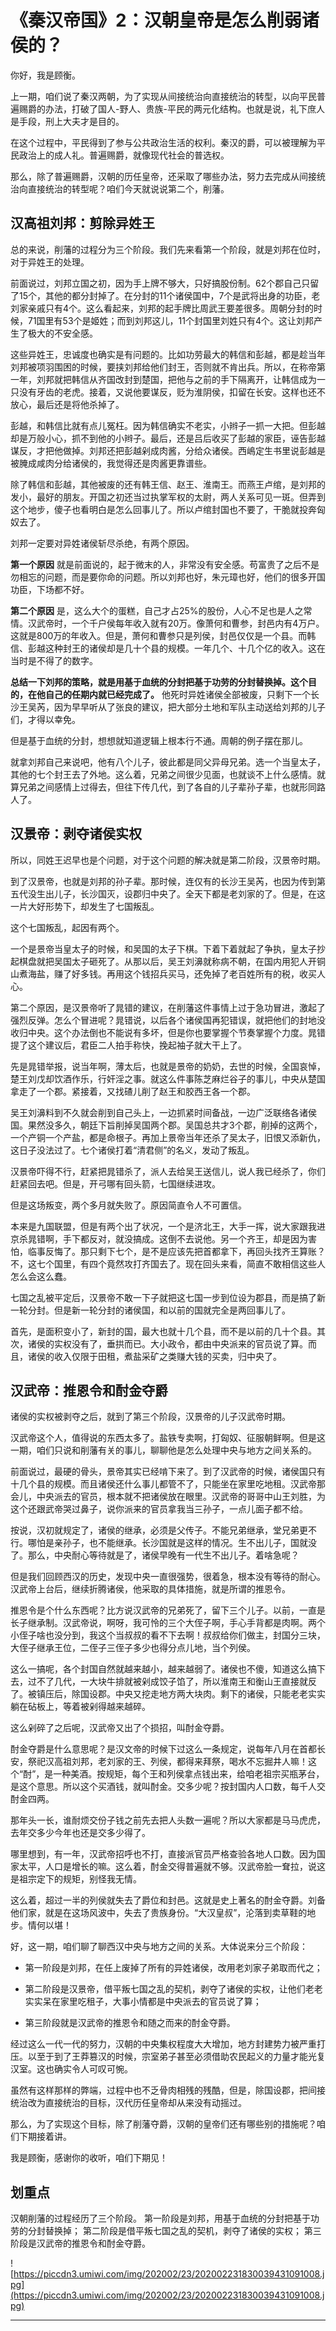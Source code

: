# 《秦汉帝国》2：汉朝皇帝是怎么削弱诸侯的？

你好，我是顾衡。

上一期，咱们说了秦汉两朝，为了实现从间接统治向直接统治的转型，以向平民普遍赐爵的办法，打破了国人-野人、贵族-平民的两元化结构。也就是说，礼下庶人是手段，刑上大夫才是目的。

在这个过程中，平民得到了参与公共政治生活的权利。秦汉的爵，可以被理解为平民政治上的成人礼。普遍赐爵，就像现代社会的普选权。

那么，除了普遍赐爵，汉朝的历任皇帝，还采取了哪些办法，努力去完成从间接统治向直接统治的转型呢？咱们今天就说说第二个，削藩。

## 汉高祖刘邦：剪除异姓王

总的来说，削藩的过程分为三个阶段。我们先来看第一个阶段，就是刘邦在位时，对于异姓王的处理。

前面说过，刘邦立国之初，因为手上牌不够大，只好搞股份制。62个郡自己只留了15个，其他的都分封掉了。在分封的11个诸侯国中，7个是武将出身的功臣，老刘家亲戚只有4个。这么看起来，刘邦的起手牌比周武王要差很多。周朝分封的时候，71国里有53个是姬姓；而到刘邦这儿，11个封国里刘姓只有4个。这让刘邦产生了极大的不安全感。

这些异姓王，忠诚度也确实是有问题的。比如功劳最大的韩信和彭越，都是趁当年刘邦被项羽围困的时候，要挟刘邦给他们封王，否则就不肯出兵。所以，在称帝第一年，刘邦就把韩信从齐国改封到楚国，把他与之前的手下隔离开，让韩信成为一只没有牙齿的老虎。接着，又说他要谋反，贬为淮阴侯，扣留在长安。这样也还不放心，最后还是将他杀掉了。

彭越，和韩信比就有点儿冤枉。因为韩信确实不老实，小辫子一抓一大把。但彭越却是万般小心，抓不到他的小辫子。最后，还是吕后收买了彭越的家臣，诬告彭越谋反，才把他做掉。刘邦还把彭越剁成肉酱，分给众诸侯。西嶋定生书里说彭越是被腌成咸肉分给诸侯的，我觉得还是肉酱更靠谱些。

除了韩信和彭越，其他被废的还有韩王信、赵王、淮南王。而燕王卢绾，是刘邦的发小，最好的朋友。开国之初还当过执掌军权的太尉，两人关系可见一斑。但弄到这个地步，傻子也看明白是怎么回事儿了。所以卢绾封国也不要了，干脆就投奔匈奴去了。

刘邦一定要对异姓诸侯斩尽杀绝，有两个原因。

 **第一个原因** 就是前面说的，起于微末的人，非常没有安全感。苟富贵了之后不是勿相忘的问题，而是要你命的问题。所以刘邦也好，朱元璋也好，他们的很多开国功臣，下场都不好。

 **第二个原因** 是，这么大个的蛋糕，自己才占25%的股份，人心不足也是人之常情。汉武帝时，一个千户侯每年收入就有20万。像萧何和曹参，封邑内有4万户。这就是800万的年收入。但是，萧何和曹参只是列侯，封邑仅仅是一个县。而韩信、彭越这种封王的诸侯却是几十个县的规模。一年几个、十几个亿的收入。这在当时是不得了的数字。

 **总结一下刘邦的策略，就是用基于血统的分封把基于功劳的分封替换掉。这个目的，在他自己的任期内就已经完成了。** 他死时异姓诸侯全部被废，只剩下一个长沙王吴芮，因为早早听从了张良的建议，把大部分土地和军队主动送给刘邦的儿子们，才得以幸免。

但是基于血统的分封，想想就知道逻辑上根本行不通。周朝的例子摆在那儿。

就拿刘邦自己来说吧，他有八个儿子，彼此都是同父异母兄弟。选一个当皇太子，其他的七个封王去了外地。这么着，兄弟之间很少见面，也就谈不上什么感情。就算兄弟之间感情上过得去，但往下传几代，到了各自的儿子辈孙子辈，也就形同路人了。

## 汉景帝：剥夺诸侯实权

所以，同姓王迟早也是个问题，对于这个问题的解决就是第二阶段，汉景帝时期。

到了汉景帝，也就是刘邦的孙子辈。那时候，连仅有的长沙王吴芮，也因为传到第五代没生出儿子，长沙国灭，设郡归中央了。全天下都是老刘家的了。但是，在这一片大好形势下，却发生了七国叛乱。

这个七国叛乱，起因有两个。

一个是景帝当皇太子的时候，和吴国的太子下棋。下着下着就起了争执，皇太子抄起棋盘就把吴国太子砸死了。从那以后，吴王刘濞就称病不朝，在国内用犯人开铜山煮海盐，赚了好多钱。再用这个钱招兵买马，还免掉了老百姓所有的税，收买人心。

第二个原因，是汉景帝听了晁错的建议，在削藩这件事情上过于急功冒进，激起了强烈反弹。怎么个冒进呢？晁错说，以后各个诸侯国再犯错误，就把他们的封地没收归中央。这个办法倒也不能说有多坏，但是你也要掌握个节奏掌握个力度。晁错提了这个建议后，君臣二人拍手称快，挽起袖子就大干上了。

先是晁错举报，说当年啊，薄太后，也就是景帝的奶奶，去世的时候，全国哀悼，楚王刘戊却饮酒作乐，行奸淫之事。就这么件事陈芝麻烂谷子的事儿，中央从楚国拿走了一个郡。紧接着，又找碴儿削了赵王和胶西王各一个郡。

吴王刘濞料到不久就会削到自己头上，一边抓紧时间备战，一边广泛联络各诸侯国。果然没多久，朝廷下旨削掉吴国两个郡。吴国总共才3个郡，削掉的这两个，一个产铜一个产盐，都是命根子。再加上景帝当年还杀了吴太子，旧恨又添新仇，这日子没法过了。七个诸侯打着“清君侧”的名义，发动了叛乱。

汉景帝吓得不行，赶紧把晁错杀了，派人去给吴王送信儿，说人我已经杀了，你们赶紧回去吧。但是，开弓哪有回头箭，七国继续进攻。

但是这场叛变，两个多月就失败了。原因简直令人不可置信。

本来是九国联盟，但是有两个出了状况，一个是济北王，大手一挥，说大家跟我进京杀晁错啊，手下都反对，就没搞成。这倒不去说他。另一个齐王，却是因为害怕，临事反悔了。那只剩下七个，是不是应该先把首都拿下，再回头找齐王算账？不，这七个国里，有四个竟然攻打齐国去了。现在回头来看，简直不敢相信这些人怎么会这么蠢。

七国之乱被平定后，汉景帝不敢一下子就把这七国一步到位设为郡县，而是搞了新一轮分封。但是新一轮分封的诸侯国，和以前的国就完全是两回事儿了。

首先，是面积变小了，新封的国，最大也就十几个县，而不是以前的几十个县。其次，诸侯的实权没有了，垂拱而已。大小政令，都由中央派来的官员说了算。而且，诸侯的收入仅限于田租，煮盐采矿之类赚大钱的买卖，归中央了。

## 汉武帝：推恩令和酎金夺爵

诸侯的实权被剥夺之后，就到了第三个阶段，汉景帝的儿子汉武帝时期。

汉武帝这个人，值得说的东西太多了。盐铁专卖啊，打匈奴、征服朝鲜啊。但是这一期，咱们只说和削藩有关的事儿，聊聊他是怎么处理中央与地方之间关系的。

前面说过，最硬的骨头，景帝其实已经啃下来了。到了汉武帝的时候，诸侯国只有十几个县的规模。而且诸侯还什么事儿都管不了，只能坐在家里吃地租。汉武帝那会儿，中央派去的官员，根本就不把诸侯放在眼里。汉武帝的哥哥中山王刘胜，为这个还跟武帝哭过鼻子，说你派来的官员拿我当三孙子，一点儿面子都不给。

按说，汉初就规定了，诸侯的继承，必须是父传子。不能兄弟继承，堂兄弟更不行。哪怕是亲孙子，也不能继承。长沙国就是这样的情况。生不出儿子，国就没了。那么，中央耐心等待就是了，诸侯早晚有一代生不出儿子。着啥急呢？

但是我们回顾西汉的历史，发现中央一直很强势，很着急，根本没有等待的耐心。汉武帝上台后，继续折腾诸侯，他采取的具体措施，就是所谓的推恩令。

推恩令是个什么东西呢？比方说汉武帝的兄弟死了，留下三个儿子。以前，一直是长子继承制。汉武帝说，啊呀，我可怜的三个大侄子啊，手心手背都是肉啊。两个小侄子啥也没分到，我这个当叔叔的看不下去啊！叔叔给你们做主，封国分三块，大侄子继承王位，二侄子三侄子多少也得分点儿地，当个列侯。

这么一搞呢，各个封国自然就越来越小，越来越弱了。诸侯也不傻，知道这么搞下去，过不了几代，一大块牛排就被剁成饺子馅了，所以淮南王和衡山王直接就反了。被镇压后，除国设郡。中央又挖走地方两大块肉。剩下的诸侯，只能老老实实躺在砧板上，等着被剁得越来越碎。

这么剁碎了之后呢，汉武帝又出了个损招，叫酎金夺爵。

酎金夺爵是什么意思呢？是汉文帝的时候下过这么一条规定，说每年八月在首都长安，祭祀汉高祖刘邦，老刘家的王、列侯，都得来拜祭，喝水不忘掘井人嘛！这个“酎”，是一种美酒。按规矩，每个王和列侯拿点钱出来，给咱老祖宗买瓶茅台，是这个意思。所以这个买酒钱，就叫酎金。交多少呢？按封国内人口数，每千人交酎金四两。

那年头一长，谁耐烦交份子钱之前先去把人头数一遍呢？所以大家都是马马虎虎，去年交多少今年也还是交多少得了。

哪里想到，有一年，汉武帝招呼也不打，直接派官员严格查验各地人口数。因为国家太平，人口是增长的嘛。这么着，酎金交得普遍就不够。汉武帝脸一耷拉，说这是祖宗定下的规矩，别怪我无情。

这么着，超过一半的列侯就失去了爵位和封邑。这就是史上著名的酎金夺爵。刘备他们家，就是在这场风波中，失去了贵族身份。“大汉皇叔”，沦落到卖草鞋的地步。情何以堪！

好，这一期，咱们聊了聊西汉中央与地方之间的关系。大体说来分三个阶段：

* 第一阶段是刘邦，在任上废掉了所有的异姓诸侯，改用老刘家子弟取而代之；

* 第二阶段是汉景帝，借平叛七国之乱的契机，剥夺了诸侯的实权，让他们老老实实呆在家里吃租子，大事小情都是中央派去的官员说了算；

* 第三阶段就是汉武帝的推恩令和随之而来的酎金夺爵。

经过这么一代一代的努力，汉朝的中央集权程度大大增加，地方封建势力被严重打压。以至于到了王莽篡汉的时候，宗室弟子甚至必须借助农民起义的力量才能光复汉室。这也确实令人可叹可惋。

虽然有这样那样的弊端，过程中也不乏骨肉相残的残酷，但是，除国设郡，把间接统治改为直接统治的目标，汉代历任皇帝却从来没有动摇过。

那么，为了实现这个目标，除了削藩夺爵，汉朝的皇帝们还有哪些别的措施呢？咱们下期接着讲。

我是顾衡，感谢你的收听，咱们下期见！

## 划重点

汉朝削藩的过程经历了三个阶段。
第一阶段是刘邦，用基于血统的分封把基于功劳的分封替换掉；
第二阶段是借平叛七国之乱的契机，剥夺了诸侯的实权；
第三阶段是汉武帝的推恩令和酎金夺爵。


![https://piccdn3.umiwi.com/img/202002/23/202002231830039431091008.jpg](https://piccdn3.umiwi.com/img/202002/23/202002231830039431091008.jpg)

---
